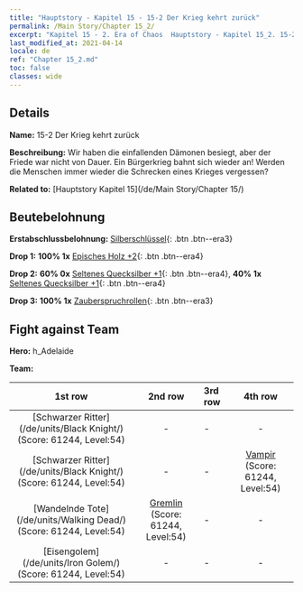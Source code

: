 ```yaml
---
title: "Hauptstory - Kapitel 15 - 15-2 Der Krieg kehrt zurück"
permalink: /Main Story/Chapter 15_2/
excerpt: "Kapitel 15 - 2. Era of Chaos  Hauptstory - Kapitel 15_2. 15-2 Der Krieg kehrt zurück"
last_modified_at: 2021-04-14
locale: de
ref: "Chapter 15_2.md"
toc: false
classes: wide
---
```


## Details

 **Name:** 15-2 Der Krieg kehrt zurück

 **Beschreibung:** Wir haben die einfallenden Dämonen besiegt, aber der Friede war nicht von Dauer. Ein Bürgerkrieg bahnt sich wieder an! Werden die Menschen immer wieder die Schrecken eines Krieges vergessen?

 **Related to:** [Hauptstory Kapitel 15](/de/Main Story/Chapter 15/)

## Beutebelohnung

 **Erstabschlussbelohnung:** [Silberschlüssel](/de/Items/con_693/){: .btn .btn--era3}

 **Drop 1:** **100% 1x** [Episches Holz +2](/de/Items/mat_48/){: .btn .btn--era4}

 **Drop 2:** **60% 0x** [Seltenes Quecksilber +1](/de/Items/mat_42/){: .btn .btn--era4}, **40% 1x** [Seltenes Quecksilber +1](/de/Items/mat_42/){: .btn .btn--era4}

 **Drop 3:** **100% 1x** [Zauberspruchrollen](/de/Items/con_694/){: .btn .btn--era3}


## Fight against Team
 **Hero:** h_Adelaide

 **Team:**


  | 1st row | 2nd row | 3rd row | 4th row |
  |:----:|:----:|:----|:----:|
  | [Schwarzer Ritter](/de/units/Black Knight/) (Score: 61244, Level:54)  | - | - | - |
  | [Schwarzer Ritter](/de/units/Black Knight/) (Score: 61244, Level:54)  | - | - | [Vampir](/de/units/Vampire/) (Score: 61244, Level:54)  |
  | [Wandelnde Tote](/de/units/Walking Dead/) (Score: 61244, Level:54)  | [Gremlin](/de/units/Gremlin/) (Score: 61244, Level:54)  | - | - |
  | [Eisengolem](/de/units/Iron Golem/) (Score: 61244, Level:54)  | - | - | - |


